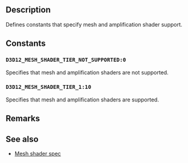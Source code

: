 ## Description

Defines constants that specify mesh and amplification shader support.

## Constants

### `D3D12_MESH_SHADER_TIER_NOT_SUPPORTED:0`

Specifies that mesh and amplification shaders are not supported.

### `D3D12_MESH_SHADER_TIER_1:10`

Specifies that mesh and amplification shaders are supported.

## Remarks

## See also

* [Mesh shader spec](https://microsoft.github.io/DirectX-Specs/d3d/MeshShader.html)